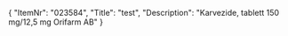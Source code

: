 {
  "ItemNr": "023584",
  "Title": "test",
  "Description": "Karvezide, tablett 150 mg/12,5 mg Orifarm AB"
}